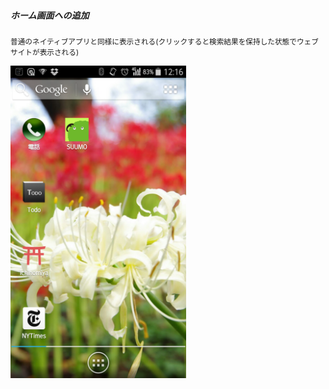 ##### ホーム画面への追加

<small>普通のネイティブアプリと同様に表示される(クリックすると検索結果を保持した状態でウェブサイトが表示される)</small>

<img src="resources/img/screenshot_02.png" height=500px>

